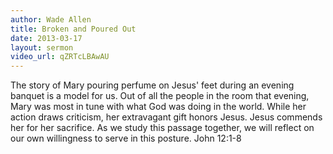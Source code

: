 ```yaml
--- 
author: Wade Allen 
title: Broken and Poured Out 
date: 2013-03-17 
layout: sermon
video_url: qZRTcLBAwAU
---
```


The story of Mary pouring perfume on Jesus' feet during an evening banquet is a model for us. Out of all the people in the room that evening, Mary was most in tune with what God was doing in the world. While her action draws criticism, her extravagant gift honors Jesus. Jesus commends her for her sacrifice. As we study this passage together, we will reflect on our own willingness to serve in this posture. John 12:1-8